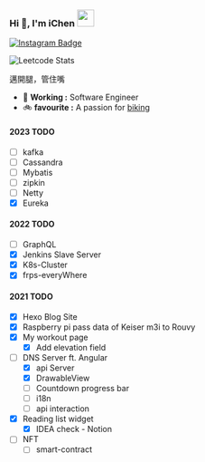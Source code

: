 ### Hi 👋, I'm iChen <img src="https://emojipedia-us.s3.amazonaws.com/source/skype/289/flag-taiwan_1f1f9-1f1fc.png" width="30">

[![Instagram Badge](https://img.shields.io/badge/dynamic/json?style=plastic&labelColor=c13584&label=r99521320&query=%24.data.totalSubs&url=https%3A%2F%2Fapi.spencerwoo.com%2Fsubstats%2F%3Fsource%3Dinstagram%26queryKey%3Dchawyehsu&logo=instagram&logoColor=white&color=282c34&longCache=true)](https://www.instagram.com/r99521320/)

![Leetcode Stats](https://leetcard.jacoblin.cool/r99521320?font=Dancing_Script&border=0&radius=20&theme=dark)

邁開腿，管住嘴

- 🔭 **Working :** Software Engineer
- 🚲 **favourite :** A passion for [biking](https://strava.ichenprocin.dsmynas.com/)

#### 2023 TODO
- [ ] kafka 
- [ ] Cassandra 
- [ ] Mybatis
- [ ] zipkin
- [ ] Netty 
- [x] Eureka

#### 2022 TODO
- [ ] GraphQL
- [x] Jenkins Slave Server
- [x] K8s-Cluster
- [x] frps-everyWhere   

#### 2021 TODO
- [x] Hexo Blog Site
- [x] Raspberry pi pass data of Keiser m3i to Rouvy
- [x] My workout page
  - [x] Add elevation field 
- [ ] DNS Server ft. Angular
  - [x] api Server
  - [x] DrawableView
  - [ ] Countdown progress bar
  - [ ] i18n 
  - [ ] api interaction
- [x] Reading list widget
  - [x] IDEA check - Notion
- [ ] NFT
  - [ ] smart-contract

<!--
**VHCC/VHCC** is a ✨ _special_ ✨ repository because its `README.md` (this file) appears on your GitHub profile.

Here are some ideas to get you started:

- 🔭 I’m currently working on ...
- 🌱 I’m currently learning ...
- 👯 I’m looking to collaborate on ...
- 🤔 I’m looking for help with ...
- 💬 Ask me about ...
- 📫 How to reach me: ...
- 😄 Pronouns: ...
- ⚡ Fun fact: ...
-->
